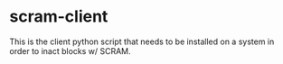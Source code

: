 # scram-client

This is the client python script that needs to be installed on a system in order to inact blocks w/ SCRAM.


